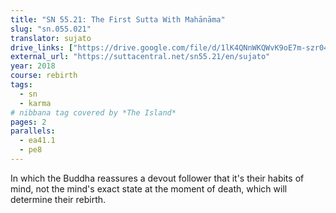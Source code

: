 ```yaml
---
title: "SN 55.21: The First Sutta With Mahānāma"
slug: "sn.055.021"
translator: sujato
drive_links: ["https://drive.google.com/file/d/1lK4QNnWKQWvK9oE7m-szr04mDqx-M1zE/view?usp=drivesdk"]
external_url: "https://suttacentral.net/sn55.21/en/sujato"
year: 2018
course: rebirth
tags:
  - sn
  - karma
# nibbana tag covered by *The Island*
pages: 2
parallels:
  - ea41.1
  - pe8
---
```


In which the Buddha reassures a devout follower that it's their habits of mind, not the mind's exact state at the moment of death, which will determine their rebirth.
